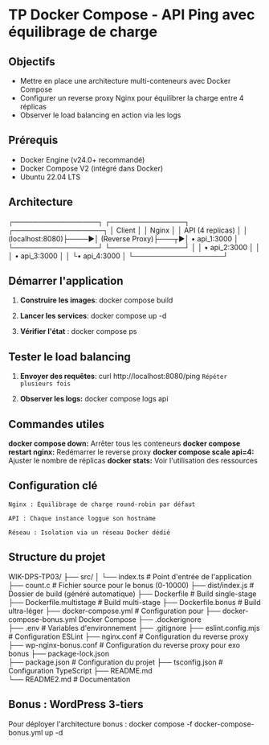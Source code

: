 # TP Docker Compose - API Ping avec équilibrage de charge

## Objectifs
- Mettre en place une architecture multi-conteneurs avec Docker Compose
- Configurer un reverse proxy Nginx pour équilibrer la charge entre 4 réplicas
- Observer le load balancing en action via les logs

## Prérequis
- Docker Engine (v24.0+ recommandé)
- Docker Compose V2 (intégré dans Docker)
- Ubuntu 22.04 LTS

## Architecture

┌─────────────────┐ ┌───────────────┐ ┌──────────────────┐
│ Client │ │ Nginx │ │ API (4 replicas) │
│ (localhost:8080)├────►│ (Reverse Proxy)├───┬►│ • api_1:3000 │
└─────────────────┘ └───────────────┘ │ │ • api_2:3000 │
│ │ • api_3:3000 │
│ └• api_4:3000 │
└──────────────────┘


## Démarrer l'application

1. **Construire les images**:
docker compose build

2. **Lancer les services**:
docker compose up -d

3. **Vérifier l'état** :
docker compose ps

## Tester le load balancing

1. **Envoyer des requêtes**:
curl http://localhost:8080/ping
```Répéter plusieurs fois```

2. **Observer les logs:**
docker compose logs api

## Commandes utiles

**docker compose down:** Arrêter tous les conteneurs
**docker compose restart nginx:** Redémarrer le reverse proxy
**docker compose scale api=4:**	Ajuster le nombre de réplicas
**docker stats:**	Voir l'utilisation des ressources

## Configuration clé

    Nginx : Équilibrage de charge round-robin par défaut

    API : Chaque instance loggue son hostname

    Réseau : Isolation via un réseau Docker dédié

## Structure du projet
WIK-DPS-TP03/
├── src/
│   └── index.ts               # Point d'entrée de l'application
├── count.c                    # Fichier source pour le bonus (0-10000)
├── dist/index.js                     # Dossier de build (généré automatique)
├── Dockerfile                 # Build single-stage
├── Dockerfile.multistage      # Build multi-stage
├── Dockerfile.bonus           # Build ultra-léger
├── docker-compose.yml         # Configuration pour ├── docker-compose-bonus.yml 
Docker Compose
├── .dockerignore              
├── .env                       # Variables d'environnement
├── .gitignore
├── eslint.config.mjs          # Configuration ESLint
├── nginx.conf                 # Configuration du reverse proxy
├── wp-nginx-bonus.conf        # Configuration du reverse proxy pour exo bonus
├── package-lock.json         
├── package.json               # Configuration du projet
├── tsconfig.json              # Configuration TypeScript
├── README.md  
└── README2.md                 # Documentation

## Bonus : WordPress 3-tiers

Pour déployer l'architecture bonus :
docker compose -f docker-compose-bonus.yml up -d